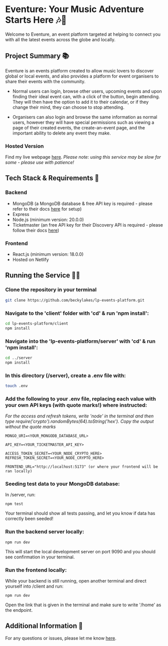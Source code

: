 # Eventure: Your Music Adventure Starts Here 🎶🤩
Welcome to Eventure, an event platform targeted at helping to connect you with all the latest events across the globe and locally.

## Project Summary 📚
Eventure is an events platform created to allow music lovers to discover global or local events, and also provides a platform for event organisers to share their events with the community.

* Normal users can login, browse other users, upcoming events and upon finding their ideal event can, with a click of the button, begin attending. They will then have the option to add it to their calendar, or if they change their mind, they can choose to stop attending.

* Organisers can also login and browse the same information as normal users, however they will have special permissions such as viewing a page of their created events, the create-an-event page, and the important ability to delete any event they make.

### Hosted Version
Find my live webpage [here](https://eventure-lp.netlify.app/home).
*Please note: using this service may be slow for some - please use with patience!*

## Tech Stack & Requirements 🤖
### Backend
* MongoDB (a MongoDB database & free API key is required - please refer to their docs [here](https://www.mongodb.com/docs/atlas/getting-started/) for setup)
* Express
* Node.js (minimum version: 20.0.0)
* Ticketmaster (an free API key for their Discovery API is required - please follow their docs [here](https://developer.ticketmaster.com/products-and-docs/apis/getting-started/))

### Frontend
* React.js (minimum version: 18.0.0)
* Hosted on Netlify

## Running the Service 👩‍💻

### Clone the repository in your terminal
```bash
git clone https://github.com/beckylakes/lp-events-platform.git
```
### Navigate to the 'client' folder with 'cd' & run 'npm install':
```bash
cd lp-events-platform/client
npm install
```
### Navigate into the 'lp-events-platform/server' with 'cd' & run 'npm install':
```bash
cd ../server
npm install
```
### In this directory (/server), create a .env file with:
```bash
touch .env
```

### Add the following to your .env file, replacing each value with your own API keys (with quote marks!) where instructed:
*For the access and refresh tokens, write 'node' in the terminal and then type require('crypto').randomBytes(64).toString('hex'). Copy the output without the quote marks*
```
MONGO_URI=<YOUR_MONGODB_DATABASE_URL>

API_KEY=<YOUR_TICKETMASTER_API_KEY>

ACCESS_TOKEN_SECRET=<YOUR_NODE_CRYPTO_HERE>
REFRESH_TOKEN_SECRET=<YOUR_NODE_CRYPTO_HERE>

FRONTEND_URL="http://localhost:5173" (or where your frontend will be ran locally)
```

### Seeding test data to your MongoDB database:
In /server, run:
```
npm test
```
Your terminal should show all tests passing, and let you know if data has correctly been seeded!

### Run the backend server locally:
```
npm run dev
```
This will start the local development server on port 9090 and you should see confirmation in your terminal.

### Run the frontend locally:
While your backend is still running, open another terminal and direct yourself into /client and run:
```
npm run dev
```
Open the link that is given in the terminal and make sure to write '/home' as the endpoint.

## Additional Information 📝
For any questions or issues, please let me know [here](https://github.com/beckylakes/lp-events-platform/issues).
